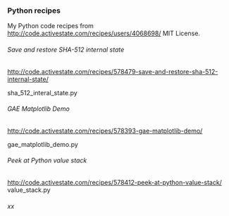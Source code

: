### Python recipes

My Python code recipes from http://code.activestate.com/recipes/users/4068698/
MIT License.

###### Save and restore SHA-512 internal state
http://code.activestate.com/recipes/578479-save-and-restore-sha-512-internal-state/

sha_512_interal_state.py

###### GAE Matplotlib Demo
http://code.activestate.com/recipes/578393-gae-matplotlib-demo/

gae_matplotlib_demo.py

###### Peek at Python value stack

http://code.activestate.com/recipes/578412-peek-at-python-value-stack/
value_stack.py

###### xx
